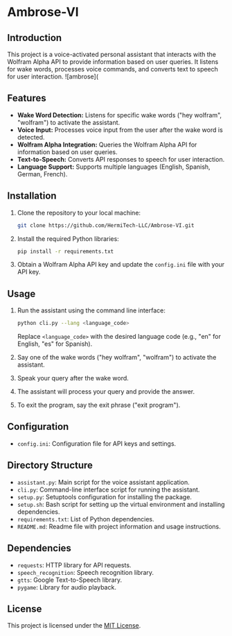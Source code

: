 # Ambrose-VI

## Introduction
This project is a voice-activated personal assistant that interacts with the Wolfram Alpha API to provide information based on user queries. It listens for wake words, processes voice commands, and converts text to speech for user interaction.
![ambrose](
## Features
- **Wake Word Detection:** Listens for specific wake words ("hey wolfram", "wolfram") to activate the assistant.
- **Voice Input:** Processes voice input from the user after the wake word is detected.
- **Wolfram Alpha Integration:** Queries the Wolfram Alpha API for information based on user queries.
- **Text-to-Speech:** Converts API responses to speech for user interaction.
- **Language Support:** Supports multiple languages (English, Spanish, German, French).

## Installation
1. Clone the repository to your local machine:
    ```bash
    git clone https://github.com/HermiTech-LLC/Ambrose-VI.git
    ```

2. Install the required Python libraries:
    ```bash
    pip install -r requirements.txt
    ```

3. Obtain a Wolfram Alpha API key and update the `config.ini` file with your API key.

## Usage
1. Run the assistant using the command line interface:
    ```bash
    python cli.py --lang <language_code>
    ```
    Replace `<language_code>` with the desired language code (e.g., "en" for English, "es" for Spanish).

2. Say one of the wake words ("hey wolfram", "wolfram") to activate the assistant.

3. Speak your query after the wake word.

4. The assistant will process your query and provide the answer.

5. To exit the program, say the exit phrase ("exit program").

## Configuration
- `config.ini`: Configuration file for API keys and settings.

## Directory Structure
- `assistant.py`: Main script for the voice assistant application.
- `cli.py`: Command-line interface script for running the assistant.
- `setup.py`: Setuptools configuration for installing the package.
- `setup.sh`: Bash script for setting up the virtual environment and installing dependencies.
- `requirements.txt`: List of Python dependencies.
- `README.md`: Readme file with project information and usage instructions.

## Dependencies
- `requests`: HTTP library for API requests.
- `speech_recognition`: Speech recognition library.
- `gtts`: Google Text-to-Speech library.
- `pygame`: Library for audio playback.

## License
This project is licensed under the [MIT License](LICENSE).
